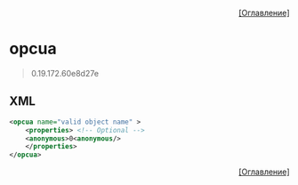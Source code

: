 <p align='right'><a href='index.html'>[Оглавление]</a></p>

# opcua
> 0.19.172.60e8d27e
## XML
````xml
<opcua name="valid object name" >
	<properties> <!-- Optional -->
	<anonymous>0<anonymous/>
	</properties>
</opcua>
````

<p align='right'><a href='index.html'>[Оглавление]</a></p>


